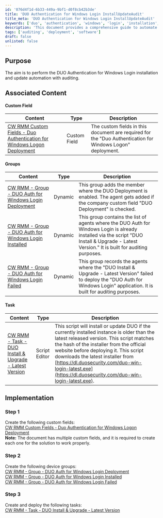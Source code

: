 ```yaml
---
id: '076d4f1d-6b33-449a-9bf1-d0f8cb42b3de'
title: 'DUO Authentication for Windows Login InstallUpdateAudit'
title_meta: 'DUO Authentication for Windows Login InstallUpdateAudit'
keywords: ['duo', 'authentication', 'windows', 'login', 'installation', 'update', 'automation', 'auditing']
description: 'This document provides a comprehensive guide to automate the installation and update of DUO Authentication for Windows Login, including the necessary custom fields, device groups, and tasks for efficient deployment and auditing.'
tags: ['auditing', 'deployment', 'software']
draft: false
unlisted: false
---
```


## Purpose

The aim is to perform the DUO Authentication for Windows Login installation and update automation with auditing.

## Associated Content

#### Custom Field

| Content | Type | Description |
|---------|------|-------------|
| [CW RMM Custom Fields - Duo Authentication for Windows Logon Deployment](<../cwrmm/custom-fields/Duo Authentication for Windows Logon Deployment.md>) | Custom Field | The custom fields in this document are required for the "Duo Authentication for Windows Logon" deployment. |

#### Groups

| Content | Type | Description |
|---------|------|-------------|
| [CW RMM - Group - DUO Auth for Windows Login Deployment](<../cwrmm/groups/DUO Auth for Windows Login Deployment.md>) | Dynamic | This group adds the member where the DUO Deployment is enabled. The agent gets added if the company custom field "DUO Deployment" is checked. |
| [CW RMM - Group - DUO Auth for Windows Login Installed](<../cwrmm/groups/DUO Auth for Windows Login Installed.md>) | Dynamic | This group contains the list of agents where the DUO Auth for Windows Login is already installed via the script "DUO Install & Upgrade - Latest Version." It is built for auditing purposes. |
| [CW RMM - Group - DUO Auth for Windows Login Failed](<../cwrmm/groups/DUO Auth for Windows Login Failed.md>) | Dynamic | This group records the agents where the "DUO Install & Upgrade - Latest Version" failed to deploy the "DUO Auth for Windows Login" application. It is built for auditing purposes. |

#### Task

| Content | Type | Description |
|---------|------|-------------|
| [CW RMM - Task - DUO Install & Upgrade - Latest Version](<../cwrmm/tasks/DUO Install & Upgrade - Latest Version.md>) | Script Editor | This script will install or update DUO if the currently installed instance is older than the latest released version. This script matches the hash of the installer from the official website before deploying it. This script downloads the latest installer from [https://dl.duosecurity.com/duo-win-login-latest.exe](https://dl.duosecurity.com/duo-win-login-latest.exe). |

## Implementation

### Step 1
Create the following custom fields:  
[CW RMM Custom Fields - Duo Authentication for Windows Logon Deployment](<../cwrmm/custom-fields/Duo Authentication for Windows Logon Deployment.md>)  
**Note:** The document has multiple custom fields, and it is required to create each one for the solution to work properly.

### Step 2
Create the following device groups:  
[CW RMM - Group - DUO Auth for Windows Login Deployment](<../cwrmm/groups/DUO Auth for Windows Login Deployment.md>)  
[CW RMM - Group - DUO Auth for Windows Login Installed](<../cwrmm/groups/DUO Auth for Windows Login Installed.md>)  
[CW RMM - Group - DUO Auth for Windows Login Failed](<../cwrmm/groups/DUO Auth for Windows Login Failed.md>)  

### Step 3
Create and deploy the following tasks:  
[CW RMM - Task - DUO Install & Upgrade - Latest Version](<../cwrmm/tasks/DUO Install & Upgrade - Latest Version.md>)  



